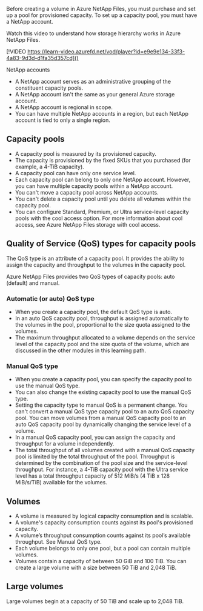 Before creating a volume in Azure NetApp Files, you must purchase and set up a pool for provisioned capacity. To set up a capacity pool, you must have a NetApp account. 

Watch this video to understand how storage hierarchy works in Azure NetApp Files. 

[!VIDEO https://learn-video.azurefd.net/vod/player?id=e9e9e134-33f3-4a83-9d3d-d1fa35d357cd]()

NetApp accounts

- A NetApp account serves as an administrative grouping of the constituent capacity pools.
- A NetApp account isn't the same as your general Azure storage account.
- A NetApp account is regional in scope.
- You can have multiple NetApp accounts in a region, but each NetApp account is tied to only a single region.

## Capacity pools

- A capacity pool is measured by its provisioned capacity.
- The capacity is provisioned by the fixed SKUs that you purchased (for example, a 4-TiB capacity).
- A capacity pool can have only one service level.
- Each capacity pool can belong to only one NetApp account. However, you can have multiple capacity pools within a NetApp account. 
- You can't move a capacity pool across NetApp accounts.
- You can't delete a capacity pool until you delete all volumes within the capacity pool.
- You can configure Standard, Premium, or Ultra service-level capacity pools with the cool access option. For more information about cool access, see Azure NetApp Files storage with cool access.

## Quality of Service (QoS) types for capacity pools

The QoS type is an attribute of a capacity pool. It provides the ability to assign the capacity and throughput to the volumes in the capacity pool. 

Azure NetApp Files provides two QoS types of capacity pools: auto (default) and manual. 

### Automatic (or auto) QoS type

- When you create a capacity pool, the default QoS type is auto.
- In an auto QoS capacity pool, throughput is assigned automatically to the volumes in the pool, proportional to the size quota assigned to the volumes.
- The maximum throughput allocated to a volume depends on the service level of the capacity pool and the size quota of the volume, which are discussed in the other modules in this learning path. 

### Manual QoS type

-  When you create a capacity pool, you can specify the capacity pool to use the manual QoS type. 
- You can also change the existing capacity pool to use the manual QoS type. 
- Setting the capacity type to manual QoS is a permanent change. You can't convert a manual QoS type capacity pool to an auto QoS capacity pool. You can move volumes from a manual QoS capacity pool to an auto QoS capacity pool by dynamically changing the service level of a volume.
- In a manual QoS capacity pool, you can assign the capacity and throughput for a volume independently. 
- The total throughput of all volumes created with a manual QoS capacity pool is limited by the total throughput of the pool. Throughput is determined by the combination of the pool size and the service-level throughput. For instance, a 4-TiB capacity pool with the Ultra service level has a total throughput capacity of 512 MiB/s (4 TiB x 128 MiB/s/TiB) available for the volumes.

## Volumes

- A volume is measured by logical capacity consumption and is scalable.
- A volume's capacity consumption counts against its pool's provisioned capacity.
- A volume’s throughput consumption counts against its pool’s available throughput. See Manual QoS type.
- Each volume belongs to only one pool, but a pool can contain multiple volumes.
- Volumes contain a capacity of between 50 GiB and 100 TiB. You can create a large volume with a size between 50 TiB and 2,048 TiB.

## Large volumes

Large volumes begin at a capacity of 50 TiB and scale up to 2,048 TiB.
